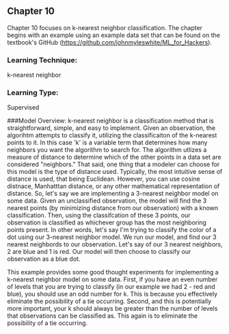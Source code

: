 ## Chapter 10
Chapter 10 focuses on k-nearest neighbor classification. The chapter begins
with an example using an example data set that can be found on the textbook's
GitHub (https://github.com/johnmyleswhite/ML_for_Hackers). 

### Learning Technique: 
k-nearest neighbor
### Learning Type: 
Supervised

###Model Overview: 
k-nearest neighbor is a classification method that is straightforward,
simple, and easy to implement. Given an observation, the algorihtm attempts to 
classify it, utilizing the classificaiton of the k-nearest points to it. In this case
'k' is a variable term that determines how many neighbors you want the algorithm 
to search for. The algorithm utlizes a measure of distance to determine which 
of the other points in a data set are considered "neighbors." That said, one
thing that a modeler can choose for this model is the type of distance used. 
Typically, the most intuitive sense of distance is used, that being Euclidean. 
However, you can use cosine distnace, Manhatttan distance, or any other mathematical
representation of distance. So, let's say we are implementing a 3-nearest neighbor
model on some data. Given an unclassified observation, the model will find the 
3 nearest points (by minimizing distance from our observation) with a known classification. 
Then, using the classifcation of these 3 points, our observation is classified 
as whichever group has the most neighboring points present. In other words, let's 
say I'm trying to classify the color of a dot using our 3-nearest neighbor model. 
We run our model, and find our 3 nearest neighbords to our observation. Let's say
of our 3 nearest neighbors, 2 are blue and 1 is red. Our model will then choose 
to classify our observation as a blue dot. 

This example provides some good thought experiments for implementing a k-nearest
neighbor model on some data. First, if you have an even number of levels that
you are trying to classify (in our example we had 2 - red and blue), you should
use an odd number for k. This is because you effectively eliminate the possibility
of a tie occurring. Second, and this is potentially more important, your k should
always be greater than the number of levels that observations can be classified as. 
This again is to eliminate the possibility of a tie occurring. 










